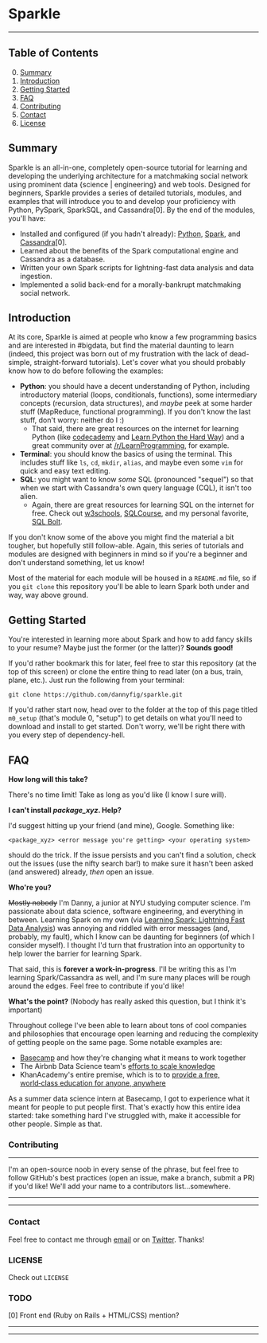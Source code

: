 # Sparkle
---

## Table of Contents

0. [Summary](#summary)
1. [Introduction](#introduction)
2. [Getting Started](#getting-started)
3. [FAQ](#faq)
4. [Contributing](#contributing)
5. [Contact](#contact)
6. [License](LICENSE)

## Summary

Sparkle is an all-in-one, completely open-source tutorial for learning and developing the underlying architecture for a matchmaking social network using prominent data {science | engineering} and web tools. Designed for beginners, Sparkle provides a series of detailed tutorials, modules, and examples that will introduce you to and develop your proficiency with Python, PySpark, SparkSQL, and Cassandra[0]. By the end of the modules, you'll have:
 
 * Installed and configured (if you hadn't already): [Python](https://www.python.org/), [Spark](http://spark.apache.org/), and [Cassandra](http://cassandra.apache.org/)[0].
 * Learned about the benefits of the Spark computational engine and Cassandra as a database.
 * Written your own Spark scripts for lightning-fast data analysis and data ingestion.
 * Implemented a solid back-end for a morally-bankrupt matchmaking social network.
 
## Introduction

At its core, Sparkle is aimed at people who know a few programming basics and are interested in #bigdata, but find the material daunting to learn (indeed, this project was born out of my frustration with the lack of dead-simple, straight-forward tutorials). Let's cover what you should probably know how to do before following the examples:

* **Python**: you should have a decent understanding of Python, including introductory material (loops, conditionals, functions), some intermediary concepts (recursion, data structures), and *maybe* peek at some harder stuff (MapReduce, functional programming). If you don't know the last stuff, don't worry: neither do I :)
    * That said, there are great resources on the internet for learning Python (like [codecademy](https://www.codecademy.com/learn/python) and [Learn Python the Hard Way](http://learnpythonthehardway.org/book/)) and a great community over at [/r/LearnProgramming](https://reddit.com/r/LearnProgramming), for example.
* **Terminal**: you should know the basics of using the terminal. This includes stuff like `ls`, `cd`, `mkdir`, `alias`, and maybe even some `vim` for quick and easy text editing.
* **SQL**: you might want to know *some* SQL (pronounced "sequel") so that when we start with Cassandra's own query language (CQL), it isn't too alien.
    *  Again, there are great resources for learning SQL on the internet for free. Check out [w3schools](http://www.w3schools.com/sql/), [SQLCourse](http://www.sqlcourse.com/), and my personal favorite, [SQL Bolt](http://sqlbolt.com/).

If you don't know some of the above you might find the material a bit tougher, but hopefully still follow-able. Again, this series of tutorials and modules are designed with beginners in mind so if you're a beginner and don't understand something, let us know!

Most of the material for each module will be housed in a `README.md` file, so if you `git clone` this repository you'll be able to learn Spark both under and way, way above  ground.

## Getting Started

You're interested in learning more about Spark and how to add fancy skills to your resume? Maybe just the former (or the latter)? **Sounds good!**

If you'd rather bookmark this for later, feel free to star this repository (at the top of this screen) or clone the entire thing to read later (on a bus, train, plane, etc.). Just run the following from your terminal:

`git clone https://github.com/dannyfig/sparkle.git`

If you'd rather start now, head over to the folder at the top of this page titled `m0_setup` (that's module 0, "setup") to get details on what you'll need to download and install to get started. Don't worry, we'll be right there with you every step of dependency-hell.

## FAQ

**How long will this take?**

There's no time limit! Take as long as you'd like (I know I sure will).

**I can't install *package_xyz*. Help?**

I'd suggest hitting up your friend (and mine), Google. Something like: 

`<package_xyz> <error message you're getting> <your operating system>` 

should do the trick. If the issue persists and you can't find a solution, check out the issues (use the nifty search bar!) to make sure it hasn't been asked (and answered) already, *then* open an issue.

**Who're you?**

~~Mostly nobody~~ I'm Danny, a junior at NYU studying computer science. I'm passionate about data science, software engineering, and everything in between. Learning Spark on my own (via [Learning Spark: Lightning Fast Data Analysis](https://www.amazon.com/Learning-Spark-Lightning-Fast-Data-Analysis/dp/1449358624)) was annoying and riddled with error messages (and, probably, my fault), which I know can be daunting for beginners (of which I consider myself). I thought I'd turn that frustration into an opportunity to help lower the barrier for learning Spark.

That said, this is **forever a work-in-progress**. I'll be writing this as I'm learning Spark/Cassandra as well, and I'm sure many places will be rough around the edges. Feel free to contribute if you'd like!

**What's the point?** (Nobody has really asked this question, but I think it's important)

Throughout college I've been able to learn about tons of cool companies and philosophies that encourage open learning and reducing the complexity of getting people on the same page. Some notable examples are:

* [Basecamp](https://basecamp.com) and how they're changing what it means to work together
* The Airbnb Data Science team's [efforts to scale knowledge](https://medium.com/airbnb-engineering/scaling-knowledge-at-airbnb-875d73eff091#.eyeq3ayze)
* KhanAcademy's entire premise, which is to to [provide a free, world‑class education for anyone, anywhere](https://www.khanacademy.org/about)

As a summer data science intern at Basecamp, I got to experience what it meant for people to put people first. That's exactly how this entire idea started: take something hard I've struggled with, make it accessible for other people. Simple as that.

### Contributing
---
I'm an open-source noob in every sense of the phrase, but feel free to follow GitHub's best practices (open an issue, make a branch, submit a PR) if you'd like! We'll add your name to a contributors list...somewhere.

---
---
### Contact
Feel free to contact me through [email](<mailto:danny.vilela@nyu.edu>) or on [Twitter](https://twitter.com/dataframe_). Thanks!

### LICENSE
Check out `LICENSE`

### TODO
[0] Front end (Ruby on Rails + HTML/CSS) mention?

---
---